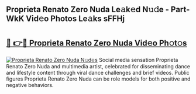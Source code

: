 ## Proprieta Renato Zero Nuda Le𝚊k𝚎d N𝚞𝚍e - Part-WkK Vid𝚎o Photos Le𝚊ks sFFHj

# <h2><a href="http://fbf9moq.evod.top/?m=Proprieta+Renato+Zero+Nuda">🔗 👉🔴 Proprieta Renato Zero Nuda Vid𝚎o Ph𝚘t𝚘s</a></h2>

[![Proprieta Renato Zero Nuda N𝚞d𝚎s](https://i.imgur.com/8V9OHl7.gif)](http://fbf9moq.evod.top/?m=Proprieta+Renato+Zero+Nuda)
Social media sensation Proprieta Renato Zero Nuda and multimedia artist, celebrated for disseminating dance and lifestyle content through viral dance challenges and brief videos. Public figures Proprieta Renato Zero Nuda can be role models for both positive and negative behaviors. 
